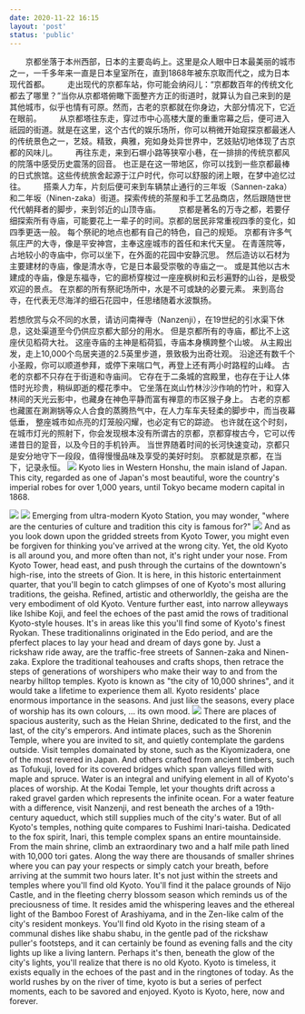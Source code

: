 ```yaml
---
date: 2020-11-22 16:15
layout: 'post'
status: 'public'
---
```


&emsp;&emsp;京都坐落于本州西部，日本的主要岛屿上。这里是众人眼中日本最美丽的城市之一，一千多年来一直是日本皇室所在，直到1868年被东京取而代之，成为日本现代首都。
&emsp;&emsp;走出现代的京都车站，你可能会纳闷儿：“京都数百年的传统文化都去了哪里？”当你从京都塔俯瞰下面整齐方正的街道时，就算认为自己来到的是其他城市，似乎也情有可原。然而，古老的京都就在你身边，大部分情况下，它近在眼前。
&emsp;&emsp;从京都塔往东走，穿过市中心高楼大厦的重重帘幕之后，便可进入祇园的街道。就是在这里，这个古代的娱乐场所，你可以稍微开始窥探京都最迷人的传统景色之一，艺妓。精致，典雅，宛如身处异世界中，艺妓贴切地体现了古京都的风味儿。
&emsp;&emsp;再往东走，来到石塀小路等狭窄小巷，在一排排的传统京都风的院落中感受历史震荡的回音。
也正是在这一带地区，你可以找到一些京都最棒的日式旅馆。这些传统旅舍起源于江户时代，你可以舒服的闭上眼，在梦中追忆过往。
&emsp;&emsp;搭乘人力车，片刻后便可来到车辆禁止通行的三年坂（Sannen-zaka）和二年坂（Ninen-zaka）街道。探索传统的茶屋和手工艺品商店，然后跟随世世代代朝拜者的脚步，来到邻近的山顶寺庙。
&emsp;&emsp;京都是著名的万寺之都，若要仔细探索所有寺庙，可能要花上一辈子的时间。京都的居民非常重视四季的变化，如四季更迭一般。
每个祭祀的地点也都有自己的特色，自己的规矩。
京都有许多气氛庄严的大寺，像是平安神宫，主奉这座城市的首任和末代天皇。
在青莲院等，占地较小的寺庙中，你可以坐下，在外面的花园中安静沉思。
然后造访以石材为主要建材的寺庙，像是清水寺，它是日本最受崇敬的寺庙之一。
或是其他以古木建成的寺庙，像是东福寺，它的廊桥穿梭过一座座枫树和云杉遍野的山谷，是极受欢迎的景点。
在京都的所有祭祀场所中，水是不可或缺的必要元素。
来到高台寺，在代表无尽海洋的细石花园中，任思绪随着水波飘扬。

若想欣赏与众不同的水景，请访问南禅寺（Nanzenji），在19世纪的引水渠下休息，这处渠道至今仍供应京都大部分的用水。
但是京都所有的寺庙，都比不上这座伏见稻荷大社。
这座寺庙的主神是稻荷狐，寺庙本身横跨整个山坡。
从主殿出发，走上10,000个鸟居夹道的2.5英里步道，景致极为出奇壮观。
沿途还有数千个小圣殿，你可以顺道参拜，或停下来喘口气，再登上还有两小时路程的山峰。
古老的京都不只存在于街道和寺庙间。
它存在于二条城的宫殿里，也存在于让人体悟时光珍贵，稍纵即逝的樱花季中。
它坐落在岚山竹林沙沙作响的竹叶，和穿入林间的天光云影中，也藏身在神色平静而富有禅意的市区猴子身上。
古老的京都也藏匿在涮涮锅等众人合食的蒸腾热气中，在人力车车夫轻柔的脚步中，而当夜幕低垂， 整座城市如点亮的灯笼般闪耀，也必定有它的踪迹。
也许就在这个时刻，在城市灯光的照射下，你会发现根本没有所谓古的京都，京都穿梭古今，它可以传递昔日的跫音，以及今日的手机铃声。
当世界随着时间的长河快速变动，京都只是安分地守下一段段，值得慢慢品味及享受的美好时刻。
京都就是京都，在当下，记录永恒。
![](https://cdn.pixabay.com/photo/2017/05/20/10/27/kinkaku-ji-2328557_1280.jpg)
Kyoto lies in Western Honshu, the main island of Japan.
This city, regarded as one of Japan's most beautiful, wore the country's imperial robes for over 1,000 years, until Tokyo became modern capital in 1868.

![](https://vkceyugu.cdn.bspapp.com/VKCEYUGU-imgbed/868bd8f2-335c-4c67-854f-8f9cc680cced.jpg)
![](https://cdn.pixabay.com/photo/2018/08/22/20/49/kyoto-3624588_1280.jpg)
Emerging from ultra-modern Kyoto Station, you may wonder, "where are the centuries of culture and tradition this city is famous for?"
![](https://cdn.pixabay.com/photo/2016/07/04/22/25/kyoto-tower-1497627_1280.jpg)
And as you look down upon the gridded streets from Kyoto Tower, you might even be forgiven for thinking you've arrived at the wrong city.
Yet, the old Kyoto is all around you, and more often than not, it's right under your nose.
From Kyoto Tower, head east, and push through the curtains of the downtown's high-rise, into the streets of Gion.
It is here, in this historic entertainment quarter, that you'll begin to catch glimpses of one of Kyoto's most alluring traditions, the geisha.
Refined, artistic and otherworldly, the geisha are the very embodiment of old Kyoto.
Venture further east, into narrow alleyways like Ishibe Koji, and feel the echoes of the past amid the rows of traditional Kyoto-style houses.
It's in areas like this you'll find some of Kyoto's finest Ryokan.
These traditionalinns originated in the Edo period, and are the pferfect places to lay your head and dream of days gone by.
Just a rickshaw ride away, are the traffic-free streets of Sannen-zaka and Ninen-zaka.
Explore the traditional teahouses and crafts shops, then retrace the steps of generations of worshipers who make their way to and from the nearby hilltop temples.
Kyoto is known as "the city of 10,000 shrines", and it would take a lifetime to experience them all. Kyoto residents'  place enormous importance in the seasons.
And just like the seasons, every place of worship has its own colours, ... its own mood.
![](https://cdn.pixabay.com/photo/2013/08/18/02/28/heian-shrine-173570_1280.jpg)
There are places of spacious austerity, such as the Heian Shrine, dedicated to the first, and the last, of the city's emperors. And intimate places, such as the Shorenin Temple, where you are invited to sit, and quietly contemplate the gardens outside.
Visit temples domainated by stone, such as the Kiyomizadera, one of the most revered in Japan.
And others crafted from ancient timbers, such as Tofukuji, loved for its covered bridges which span valleys filled with maple and spruce.
Water is an integral and unifying element in all of Kyoto's places of worship.
At the Kodai Temple, let your thoughts drift across a raked gravel garden which represents the infinite ocean.
For a water feature with a difference, visit Nanzenji, and rest beneath the arches of a 19th-century aqueduct, which still supplies much of the city's water.
But of all Kyoto's temples, nothing quite compares to Fushimi Inari-taisha.
Dedicated to the fox spirit, Inari, this temple complex spans an entire mountainside.
From the main shrine, climb an extraordinary two and a half mile path lined with 10,000 tori gates.
Along the way there are thousands of smaller shrines where you can pay your respects or simply catch your breath, before arriving at the summit two hours later.
It's not just within the streets and temples where you'll find old Kyoto.
You'll find it the palace grounds of Nijo Castle, and in the fleeting cherry blossom season which reminds us of the preciousness of time.
It resides amid the whispering leaves and the ethereal light of the Bamboo Forest of Arashiyama, and in the Zen-like calm of the city's resident monkeys.
You'll find old Kyoto in the rising steam of a communal dishes like shabu shabu, in the gentle pad of the rickshaw puller's footsteps, and it can certainly be found as evening falls and the city lights up like a living lantern.
Perhaps it's then, beneath the glow of the city's lights, you'll realize that there is no old Kyoto.
Kyoto is timeless, it exists equally in the echoes of the past and in the ringtones of today.
As the world rushes by on the river of time, kyoto is but a series of perfect moments,  each to be savored and enjoyed.
Kyoto is Kyoto, here, now and forever.